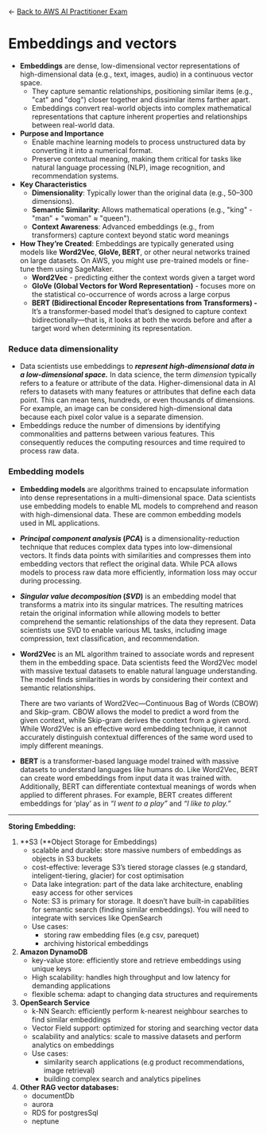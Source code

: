 ← [Back to AWS AI Practitioner Exam](../AWS%20AI%20Practitioner%20Exam.md)

# Embeddings and vectors

- **Embeddings** are dense, low-dimensional vector representations of high-dimensional data (e.g., text, images, audio) in a continuous vector space.
    - They capture semantic relationships, positioning similar items (e.g., "cat" and "dog") closer together and dissimilar items farther apart.
    - Embeddings convert real-world objects into complex mathematical representations that capture inherent properties and relationships between real-world data.
- **Purpose and Importance**
    - Enable machine learning models to process unstructured data by converting it into a numerical format.
    - Preserve contextual meaning, making them critical for tasks like natural language processing (NLP), image recognition, and recommendation systems.
- **Key Characteristics**
    - **Dimensionality**: Typically lower than the original data (e.g., 50–300 dimensions).
    - **Semantic Similarity**: Allows mathematical operations (e.g., "king" - "man" + "woman" ≈ "queen").
    - **Context Awareness**: Advanced embeddings (e.g., from transformers) capture context beyond static word meanings
- **How They’re Created**: Embeddings are typically generated using models like **Word2Vec**, **GloVe, BERT**, or other neural networks trained on large datasets. On AWS, you might use pre-trained models or fine-tune them using SageMaker.
    - **Word2Vec** - predicting either the context words given a target word
    - **GloVe  (Global Vectors for Word Representation)** - focuses more on the statistical co-occurrence of words across a large corpus
    - **BERT (Bidirectional Encoder Representations from Transformers) -**  It’s a transformer-based model that’s designed to capture context bidirectionally—that is, it looks at both the words before and after a target word when determining its representation.

### **Reduce data dimensionality**

- Data scientists use embeddings to ***represent high-dimensional data in a low-dimensional space.*** In data science, the term *dimension* typically refers to a feature or attribute of the data. Higher-dimensional data in AI refers to datasets with many features or attributes that define each data point. This can mean tens, hundreds, or even thousands of dimensions. For example, an image can be considered high-dimensional data because each pixel color value is a separate dimension.
- Embeddings reduce the number of dimensions by identifying commonalities and patterns between various features. This consequently reduces the computing resources and time required to process raw data.

### Embedding models

- **Embedding models** are algorithms trained to encapsulate information into dense representations in a multi-dimensional space. Data scientists use embedding models to enable ML models to comprehend and reason with high-dimensional data. These are common embedding models used in ML applications.
- ***Principal component analysis* (*PCA*)** is a dimensionality-reduction technique that reduces complex data types into low-dimensional vectors. It finds data points with similarities and compresses them into embedding vectors that reflect the original data. While PCA allows models to process raw data more efficiently, information loss may occur during processing.
- ***Singular value decomposition* (*SVD*)** is an embedding model that transforms a matrix into its singular matrices. The resulting matrices retain the original information while allowing models to better comprehend the semantic relationships of the data they represent. Data scientists use SVD to enable various ML tasks, including image compression, text classification, and recommendation.
- **Word2Vec** is an ML algorithm trained to associate words and represent them in the embedding space. Data scientists feed the Word2Vec model with massive textual datasets to enable natural language understanding. The model finds similarities in words by considering their context and semantic relationships.
    
    There are two variants of Word2Vec—Continuous Bag of Words (CBOW) and Skip-gram. CBOW allows the model to predict a word from the given context, while Skip-gram derives the context from a given word. While Word2Vec is an effective word embedding technique, it cannot accurately distinguish contextual differences of the same word used to imply different meanings. 
    
- **BERT** is a transformer-based language model trained with massive datasets to understand languages like humans do. Like Word2Vec, BERT can create word embeddings from input data it was trained with. Additionally, BERT can differentiate contextual meanings of words when applied to different phrases. For example, BERT creates different embeddings for ‘play’ as in *“I went to a play”* and *“I like to play.”*

---

**Storing Embedding:**

1.  **S3 (**Object Storage for Embeddings)
    - scalable and durable: store massive numbers of embeddings as objects in S3 buckets
    - cost-effective: leverage S3’s tiered storage classes (e.g standard, inteligent-tiering, glacier) for cost optimisation
    - Data lake integration: part of the data lake architecture, enabling easy access for other services
    - Note: S3 is primary for storage. It doesn’t have built-in capabilities for semantic search (finding similar embeddings).  You will need to integrate with services like OpenSearch
    - Use cases:
        - storing raw embedding files (e.g csv, parequet)
        - archiving historical embeddings
2. **Amazon DynamoDB**
    - key-value store: efficiently store and retrieve embeddings using unique keys
    - High scalability: handles high throughput and low latency for demanding applications
    - flexible schema: adapt to changing data structures and requirements
3. **OpenSearch Service**
    - k-NN Search: efficiently perform k-nearest neighbour searches to find similar embeddings
    - Vector Field support: optimized for storing and searching vector data
    - scalability and analytics: scale to massive datasets and perform analytics on embeddings
    - Use cases:
        - similarity search applications (e.g product recommendations, image retrieval)
        - building complex search and analytics pipelines
4. **Other RAG vector databases:**
    - documentDb
    - aurora
    - RDS for postgresSql
    - neptune